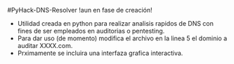 #PyHack-DNS-Resolver
!aun en fase de creación!

- Utilidad creada en python para realizar analisis rapidos de DNS con fines de ser empleados en auditorias o pentesting.
- Para dar uso (de momento) modifica el archivo en la linea 5 el dominio a auditar XXXX.com.
- Prximamente se incluira una interfaza grafica interactiva.
